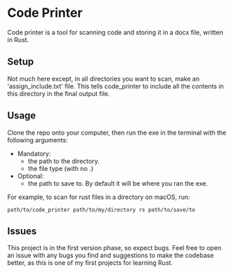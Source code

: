 # Code Printer
Code printer is a tool for scanning code and storing it in a docx file, written in Rust.

## Setup
Not much here except, in all directories you want to scan, make an 'assign_include.txt' file. 
This tells code_printer to include all the contents in this directory in the final output file.

## Usage
Clone the repo onto your computer, then run the exe in the terminal with the following arguments:

 - Mandatory:
	 - the path to the directory. 
	 - the file type (with no .)
 - Optional:
	 - the path to save to. By default it will be where you ran the exe.

For example, to scan for rust files in a directory on macOS, run:
```console
path/to/code_printer path/to/my/directory rs path/to/save/to
```


## Issues
This project is in the first version phase, so expect bugs. Feel free to open an issue with any bugs you find and suggestions to make the codebase better, as this is one of my first projects for learning Rust.
